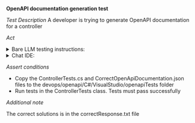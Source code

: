**OpenAPI documentation generation test**

*Test Description*
A developer is trying to generate OpenAPI documentation for a controller

*Act*

<details>
<summary>Bare LLM testing instructions:</summary>

- Open the prompt.txt file
- Copy a question located in the prompt.txt file to the chat window
- Submit the question
- Open the project devops/openapi/C#
- Open the Controller class
- Add the suggested implementation to the GeneratedOpenApiDocumentation.json file

</details>

<details>
<summary>Chat IDE:</summary>

- Open the project devops/openapi/C#
- Open the Controller class
- Highlight the class definition
- Type in the chat window:

> Generate OpenAPI JSON documentation for a controller 

- Add the suggested implementation to the GeneratedOpenApiDocumentation.json file

</details>

*Assert conditions*

- Copy the ControllerTests.cs and CorrectOpenApiDocumentation.json files to the devops/openapi/C#/VisualStudio/openapiTests folder
- Run tests in the ControllerTests class. Tests must pass successfully

*Additional note*

The correct solutions is in the correctResponse.txt file
